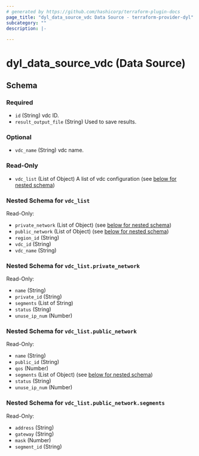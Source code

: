 ```yaml
---
# generated by https://github.com/hashicorp/terraform-plugin-docs
page_title: "dyl_data_source_vdc Data Source - terraform-provider-dyl"
subcategory: ""
description: |-
  
---
```


# dyl_data_source_vdc (Data Source)





<!-- schema generated by tfplugindocs -->
## Schema

### Required

- `id` (String) vdc ID.
- `result_output_file` (String) Used to save results.

### Optional

- `vdc_name` (String) vdc name.

### Read-Only

- `vdc_list` (List of Object) A list of vdc configuration (see [below for nested schema](#nestedatt--vdc_list))

<a id="nestedatt--vdc_list"></a>
### Nested Schema for `vdc_list`

Read-Only:

- `private_network` (List of Object) (see [below for nested schema](#nestedobjatt--vdc_list--private_network))
- `public_network` (List of Object) (see [below for nested schema](#nestedobjatt--vdc_list--public_network))
- `region_id` (String)
- `vdc_id` (String)
- `vdc_name` (String)

<a id="nestedobjatt--vdc_list--private_network"></a>
### Nested Schema for `vdc_list.private_network`

Read-Only:

- `name` (String)
- `private_id` (String)
- `segments` (List of String)
- `status` (String)
- `unuse_ip_num` (Number)


<a id="nestedobjatt--vdc_list--public_network"></a>
### Nested Schema for `vdc_list.public_network`

Read-Only:

- `name` (String)
- `public_id` (String)
- `qos` (Number)
- `segments` (List of Object) (see [below for nested schema](#nestedobjatt--vdc_list--public_network--segments))
- `status` (String)
- `unuse_ip_num` (Number)

<a id="nestedobjatt--vdc_list--public_network--segments"></a>
### Nested Schema for `vdc_list.public_network.segments`

Read-Only:

- `address` (String)
- `gateway` (String)
- `mask` (Number)
- `segment_id` (String)
